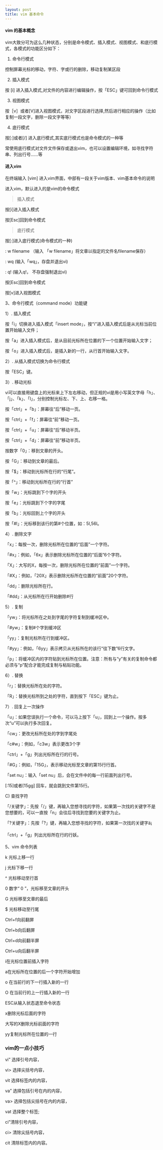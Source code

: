 ```yaml
---
layout: post
title: vim 基本命令
---
```


#### vim 的基本概念

vim大致分可为这么几种状态，分别是命令模式、插入模式、视图模式、和底行模式，各模式的功能区分如下：

1) 命令行模式

控制屏幕光标的移动，字符、字或行的删除，移动复制某区段

2) 插入模式

按 [i] 进入插入模式,对文件的内容进行编辑操作，按「ESC」键可回到命令行模式

3) 视图模式

按［v］或者[V]进入视图模式，对文字区段进行选择,然后进行相应的操作（比如复制一段文字，删除一段文字等等）

4) 底行模式

按[:]或者[/] 进入底行模式,其实底行模式也是命令模式的一种等

常使用底行模式对文件文件保存或退出vim，也可以设置编辑环境，如寻找字符串、列出行号……等

####  进入vim

在终端输入 [vim] 进入vim界面，中部有一段关于vim版本、vim基本命令的说明

进入vim，默认进入的是vim的命令模式

> 插入模式

按[i]进入插入模式

按[Esc]回到命令模式

> 底行模式

按[:]进入底行模式(命令模式的一种)

: w filename （输入 「w filename」将文章以指定的文件名filename保存）

: wq (输入「wq」，存盘并退出vi)

: q! (输入q!， 不存盘强制退出vi)

按[Esc]回到命令模式

按[v]进入视图模式

3、命令行模式（command mode）功能键

1）. 插入模式

按「i」切换进入插入模式「insert mode」，按“i”进入插入模式后是从光标当前位置开始输入文件；

按「a」进入插入模式后，是从目前光标所在位置的下一个位置开始输入文字；

按「o」进入插入模式后，是插入新的一行，从行首开始输入文字。

2）. 从插入模式切换为命令行模式

按「ESC」键。

3）. 移动光标

vi可以直接用键盘上的光标来上下左右移动，但正规的vi是用小写英文字母「h」、「j」、「k」、「l」，分别控制光标左、下、上、右移一格。

按「ctrl」+「b」：屏幕往“后”移动一页。

按「ctrl」+「f」：屏幕往“前”移动一页。

按「ctrl」+「u」：屏幕往“后”移动半页。

按「ctrl」+「d」：屏幕往“前”移动半页。

按数字「0」：移到文章的开头。

按「G」：移动到文章的最后。

按「$」：移动到光标所在行的“行尾”。

按「^」：移动到光标所在行的“行首”

按「w」：光标跳到下个字的开头

按「e」：光标跳到下个字的字尾

按「b」：光标回到上个字的开头

按「#l」：光标移到该行的第#个位置，如：5l,56l。

4）. 删除文字

「x」：每按一次，删除光标所在位置的“后面”一个字符。

「#x」：例如，「6x」表示删除光标所在位置的“后面”6个字符。

「X」：大写的X，每按一次，删除光标所在位置的“前面”一个字符。

「#X」：例如，「20X」表示删除光标所在位置的“前面”20个字符。

「dd」：删除光标所在行。

「#dd」：从光标所在行开始删除#行

5）. 复制

「yw」：将光标所在之处到字尾的字符复制到缓冲区中。

「#yw」：复制#个字到缓冲区

「yy」：复制光标所在行到缓冲区。

「#yy」：例如，「6yy」表示拷贝从光标所在的该行“往下数”6行文字。

「p」：将缓冲区内的字符贴到光标所在位置。注意：所有与“y”有关的复制命令都必须与“p”配合才能完成复制与粘贴功能。

6）. 替换

「r」：替换光标所在处的字符。

「R」：替换光标所到之处的字符，直到按下「ESC」键为止。

7）. 回复上一次操作

「u」：如果您误执行一个命令，可以马上按下「u」，回到上一个操作。按多次“u”可以执行多次回复。

「cw」：更改光标所在处的字到字尾处

「c#w」：例如，「c3w」表示更改3个字

「ctrl」+「g」列出光标所在行的行号。

「#G」：例如，「15G」，表示移动光标至文章的第15行行首。

「set nu」：输入「set nu」后，会在文件中的每一行前面列出行号。

[:15]或者[15gg] 回车，就会跳到文件第15行。

C) 查找字符

「/关键字」：先按「/」键，再输入您想寻找的字符，如果第一次找的关键字不是您想要的，可以一直按「n」会往后寻找到您要的关键字为止。

「?关键字」：先按「?」键，再输入您想寻找的字符，如果第一次找的关键字ä¡

「ctrl」+「g」列出光标所在行的行妖。

5、vim 命令列表

k 光标上移一行

j 光标下移一行

^ 光标移动至行首

0 数字“ 0 ”，光标移至文章的开头

G 光标移至文章的最后

$ 光标移动至行尾

Ctrl+f向前翻屏

Ctrl+b向后翻屏

Ctrl+d向前翻半屏

Ctrl+u向后翻半屏

i在光标位置前插入字符

a在光标所在位置的后一个字符开始增加

o 在当前行的下一行插入新的一行

O 在当前行的上一行插入新的一行

ESC从输入状态退至命令状态

x删除光标后面的字符

大写的X删除光标前面的字符

yy复制光标所在位置的一行

### vim的一点小技巧

vi” 选择引号内容，

vi> 选择尖括号内容，

vit 选择标签内的内容，

va” 选择包括引号在内的内容，

va> 选择包括尖括号在内的内容，

vat 选择整个标签;

ci”清除引号内容，

ci> 清除尖括号内容，

cit 清除标签内的内容。
